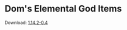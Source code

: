 # Dom's Elemental God Items

Download: [1.14.2-0.4](https://github.com/Endershawn/lava/blob/1.14/build/libs/lava-1.14.2-0.4.jar)
